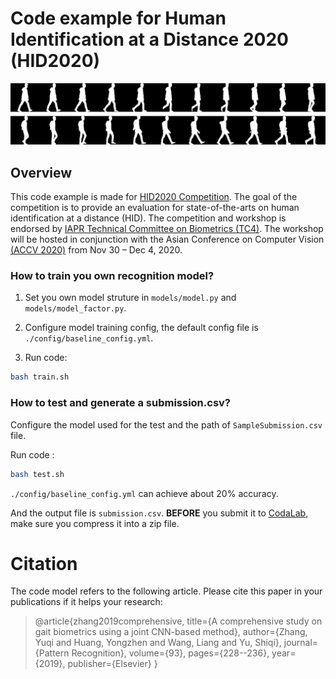 # Code example for Human Identification at a Distance 2020 (HID2020)

![overview](./images/overview.png)

## Overview

This code example is made for [HID2020 Competition](http://hid2020.iapr-tc4.org/). The goal of the competition is to provide an evaluation for state-of-the-arts on human identification at a distance (HID). The competition and workshop is endorsed by [IAPR Technical Committee on Biometrics (TC4)](http://iapr-tc4.org/). The workshop will be hosted in conjunction with the Asian Conference on Computer Vision [(ACCV 2020)](http://accv2020.kyoto/) from Nov 30 – Dec 4, 2020.


### How to train you own recognition model?

1. Set you own model struture in ```models/model.py``` and ```models/model_factor.py```.

2. Configure model training config, the default config file is ```./config/baseline_config.yml```.

3. Run code:
```bash
bash train.sh
```

### How to test and generate a submission.csv?
Configure the model used for the test and the path of ```SampleSubmission.csv``` file. 

Run code :
```bash
bash test.sh
```
```./config/baseline_config.yml``` can achieve about 20% accuracy. 

And the output file is ```submission.csv```. **BEFORE** you submit it to [CodaLab](https://competitions.codalab.org/competitions/26085), make sure you compress it into a zip file.


# Citation
The code model refers to the following article. Please cite this paper in your publications if it helps your research:


> @article{zhang2019comprehensive,
> title={A comprehensive study on gait biometrics using a joint CNN-based method},
>  author={Zhang, Yuqi and Huang, Yongzhen and Wang, Liang and Yu, Shiqi},
>  journal={Pattern Recognition},
>  volume={93},
>  pages={228--236},
>  year={2019},
>  publisher={Elsevier}
> }
